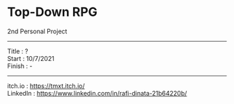 # Top-Down RPG
2nd Personal Project

--------------------------------------------------------------

Title  : ? 
<br />
Start  : 10/7/2021
<br />
Finish : -

--------------------------------------------------------------

itch.io  : https://tmxt.itch.io/
<br />
LinkedIn : https://www.linkedin.com/in/rafi-dinata-21b64220b/
